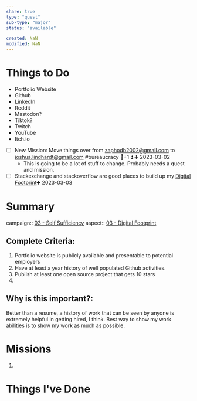 ```yaml
---
share: true
type: "quest"
sub-type: "major"
status: "available"

created: NaN 
modified: NaN
---
```


 
# Things to Do
- Portfolio Website
- Github
- LinkedIn
- Reddit
- Mastodon?
- Tiktok?
- Twitch
- YouTube
- Itch.io
- [ ] New Mission: Move things over from zaphodb2002@gmail.com to joshua.lindhardt@gmail.com #bureaucracy 🥄+1 ⏫ ➕ 2023-03-02
	- This is going to be a lot of stuff to change. Probably needs a quest and mission.
- [ ] Stackexchange and stackoverflow are good places to build up my [Digital Footprint](Digital%20Footprint.md)➕ 2023-03-03 
# Summary
campaign:: [03 - Self Sufficiency](03%20-%20Self%20Sufficiency.md)
aspect:: [03 - Digital Footprint](03%20-%20Digital%20Footprint.md)

## Complete Criteria:
1. Portfolio website is publicly available and presentable to potential employers
2. Have at least a year history of well populated Github activities.
3. Publish at least one open source project that gets 10 stars
4. 

## Why is this important?:
Better than a resume, a history of work that can be seen by anyone is extremely helpful in getting hired, I think. Best way to show my work abilities is to show my work as much as possible.

# Missions
1. 
# Things I've Done